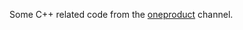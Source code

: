 Some C++ related code from the [oneproduct](https://www.youtube.com/channel/UCEPT32fbVxFEmahK4Q55enQ) channel.
